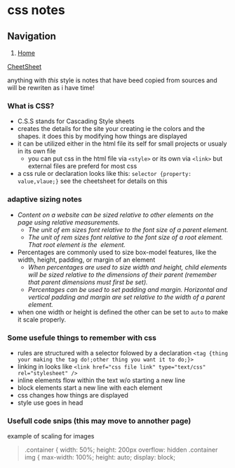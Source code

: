 # css notes


## Navigation
1. [Home](README.md)

[CheetSheet](css-cheetsheet.md)

anything with *this* style is notes that have beed copied from sources and will be rewriten as i have time!

### What is CSS?

- C.S.S stands for Cascading Style sheets
- creates the details for the site your creating ie the colors and the shapes. it does this by modifying how things are displayed
- it can be utilized either in the html file its self for small projects or usualy in its own file
    - you can put css in the html file via `<style>` or its own via `<link>` but external files are preferd for most css
- a css rule or declaration looks like this: `selector {property: value,vlaue;}` see the cheetsheet for details on this


### adaptive sizing notes

- *Content on a website can be sized relative to other elements on the page using relative measurements.*
    - *The unit of em sizes font relative to the font size of a parent element.*
    - *The unit of rem sizes font relative to the font size of a root element. That root element is the <html> element.*
- Percentages are commonly used to size box-model features, like the width, height, padding, or margin of an element
    - *When percentages are used to size width and height, child elements will be sized relative to the dimensions of their parent (remember that parent dimensions must first be set).*
    - *Percentages can be used to set padding and margin. Horizontal and vertical padding and margin are set relative to the width of a parent element.*
-  when one width or height is defined the other can be set to `auto` to make it scale properly.


### Some usefule things to remember with css

- rules are structured with a selector folowed by a declaration `<tag {thing your making the tag do!;other thing you want it to do;}>`
- linking in looks like `<link href="css file link" type="text/css" rel="stylesheet" />`
- inline elements flow within the text w/o starting a new line
- block elements start a new line with each element
- css changes how things are displayed
- style use goes in head



### Usefull code snips (this may move to annother page)

example of scaling for images
>.container { 
	width: 50%; 
	height: 200px
	overflow: hidden
.container img { 
	max-width: 100%; 
	height: auto; 
	display: block;
